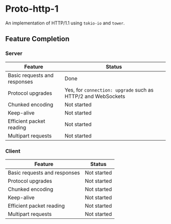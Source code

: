 # Proto-http-1

An implementation of HTTP/1.1 using `tokio-io` and `tower`.

## Feature Completion

### Server

| Feature                      | Status                                                       |
|------------------------------|--------------------------------------------------------------|
| Basic requests and responses | Done                                                         |
| Protocol upgrades            | Yes, for `connection: upgrade` such as HTTP/2 and WebSockets |
| Chunked encoding             | Not started                                                  |
| Keep-alive                   | Not started                                                  |
| Efficient packet reading     | Not started                                                  |
| Multipart requests           | Not started                                                  | 

### Client

| Feature                      | Status      |
|------------------------------|-------------|
| Basic requests and responses | Not started |
| Protocol upgrades            | Not started |
| Chunked encoding             | Not started |
| Keep-alive                   | Not started |
| Efficient packet reading     | Not started |
| Multipart requests           | Not started | 
